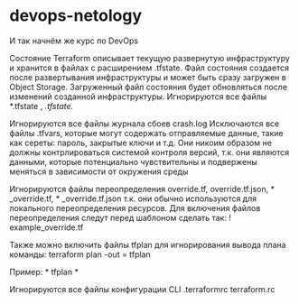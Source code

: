 # devops-netology
И так начнём же курс по DevOps

Состояние Terraform описывает текущую развернутую инфраструктуру и хранится в файлах с расширением .tfstate. Файл состояния создается после развертывания инфраструктуры и может быть сразу загружен в Object Storage. Загруженный файл состояния будет обновляться после изменений созданной инфраструктуры.
Игнорируются все файлы *.tfstate , *.tfstate.*

Игнорируются все файлы журнала сбоев crash.log
Исключаются все файлы .tfvars, которые могут содержать отправляемые данные, такие как сереты: пароль, закрытые ключи и т.д. Они никоим образом не должны контрлироваться системой контроля версий, т.к. они являются данными, которые потенциально чувствительны и подвержены меняться в зависимости от окружения среды

Игнорируются файлы переопределения override.tf, override.tf.json, * _override.tf, * _override.tf.json т.к. они обычно используются для локального переопределения ресурсов.
Для включения файлов переопределения следут перед шаблоном сделать так:
! example_override.tf

Также можно включить файлы tfplan для игнорирования вывода плана команды: terraform plan -out = tfplan

Пример: * tfplan *


Игнорируются все файлы конфигурации CLI .terraformrc terraform.rc


